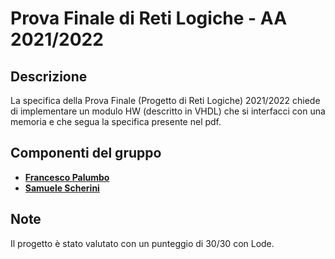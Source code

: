# Prova Finale di Reti Logiche - AA 2021/2022

## Descrizione

La specifica della Prova Finale (Progetto di Reti Logiche) 2021/2022 chiede di
implementare un modulo HW (descritto in VHDL) che si interfacci con una memoria e che
segua la specifica presente nel pdf.

## Componenti del gruppo

-   [**Francesco Palumbo**](https://github.com/palumbb)
-   [**Samuele Scherini**](https://github.com/ScheriniSamuele)

## Note

Il progetto è stato valutato con un punteggio di 30/30 con Lode.
